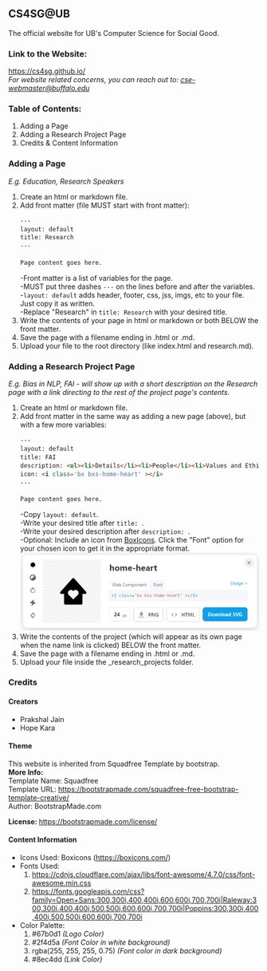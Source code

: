 <html>
<body>
<h2>CS4SG@UB</h2>
The official website for UB's Computer Science for Social Good.

<h3>Link to the Website:</h3>
<a href = "https://cs4sg.github.io/" target="_blank">https://cs4sg.github.io/</a>
<br>
<i>For website related concerns, you can reach out to: <a href="mailto:cse-webmaster@buffalo.edu">cse-webmaster@buffalo.edu</a></i>
</ul>

### Table of Contents:
1. Adding a Page
2. Adding a Research Project Page
3. Credits & Content Information

### Adding a Page
*E.g. Education, Research Speakers*
1. Create an html or markdown file.
2. Add front matter (file MUST start with front matter):
    ```HTML
    ---
    layout: default
    title: Research
    ---
    
    Page content goes here.
    ```
    -Front matter is a list of variables for the page.\
    -MUST put three dashes `---` on the lines before and after the variables.\
    -`layout: default` adds header, footer, css, jss, imgs, etc to your file. Just copy it as written.\
    -Replace "Research" in `title: Research` with your desired title.
3. Write the contents of your page in html or markdown or both BELOW the front matter.
4. Save the page with a filename ending in .html or .md.
5. Upload your file to the root directory (like index.html and research.md).

### Adding a Research Project Page
*E.g. Bias in NLP, FAI - will show up with a short description on the Research page with a link directing to the rest of the project page's contents.*
1. Create an html or markdown file.
2. Add front matter in the same way as adding a new page (above), but with a few more variables:
    ```HTML
    ---
    layout: default
    title: FAI
    description: <ul><li>Details</li><li>People</li><li>Values and Ethics Statement</li></ul>
    icon: <i class='bx bxs-home-heart' ></i>
    ---

    Page content goes here.
    ```
    -Copy `layout: default`.\
    -Write your desired title after `title: `.\
    -Write your desired description after `description: `.\
    -Optional: Include an icon from [BoxIcons](https://boxicons.com/).
        Click the "Font" option for your chosen icon to get it in the appropriate format.\
        <img src="assets/img/boxicon_example.jpg" alt="BoxIcon Example" width="500">
3. Write the contents of the project (which will appear as its own page when the name link is clicked) BELOW the front matter.
4. Save the page with a filename ending in .html or .md.
5. Upload your file inside the \_research_projects folder.

<h3>Credits</h3>

<h4>Creators</h4>
<ul><li>Prakshal Jain</li>
<li>Hope Kara</li></ul>

<h4>Theme</h4>
This website is inherited from Squadfree Template by bootstrap.<br>
<b>More Info:</b><br>
Template Name: Squadfree<br>
Template URL: <a href = "https://bootstrapmade.com/squadfree-free-bootstrap-template-creative/" target = "_blank">https://bootstrapmade.com/squadfree-free-bootstrap-template-creative/</a><br>
Author: BootstrapMade.com<br>

<b>License: </b><a href = "https://bootstrapmade.com/license/" target = "_blank">https://bootstrapmade.com/license/</a><br>

<h4><b>Content Information</b><br></h4>
<ul>
<li>Icons Used: Boxicons (<a href = "https://boxicons.com/" target = "_blank">https://boxicons.com/</a>)</li>
<li>Fonts Used:<ol><li><a href = "https://cdnjs.cloudflare.com/ajax/libs/font-awesome/4.7.0/css/font-awesome.min.css" target = "_blank">https://cdnjs.cloudflare.com/ajax/libs/font-awesome/4.7.0/css/font-awesome.min.css</a><br>
</li><li><a href = "https://fonts.googleapis.com/css?family=Open+Sans:300,300i,400,400i,600,600i,700,700i|Raleway:300,300i,400,400i,500,500i,600,600i,700,700i|Poppins:300,300i,400,400i,500,500i,600,600i,700,700i" target = "_blank">https://fonts.googleapis.com/css?family=Open+Sans:300,300i,400,400i,600,600i,700,700i|Raleway:300,300i,400,400i,500,500i,600,600i,700,700i|Poppins:300,300i,400,400i,500,500i,600,600i,700,700i</a></li></ol>
  </li>
<li> Color Palette:<ol><li>#67b0d1 <i>(Logo Color)</i></li><li>#2f4d5a <i>(Font Color in white background)</i></li><li>rgba(255, 255, 255, 0.75) <i>(Font color in dark background)</i></li><li>#8ec4dd <i>(Link Color)</i></li></ol></li>
</ul>

<!--A sample layout page for the website is provided here: <a href = "https://github.com/CS4SG/CS4SG.github.io/blob/master/sample_page.html">https://github.com/CS4SG/CS4SG.github.io/blob/master/sample_page.html</a> -->
</body>
</html>
